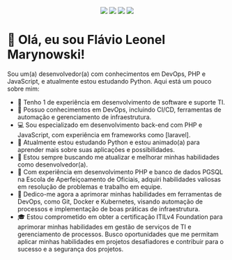 <!-- Início do README.md -->

<p align="center">
  <img src="https://img.shields.io/badge/DevOps-%2312100E.svg?logo=devops&style=for-the-badge" />
  <img src="https://img.shields.io/badge/PHP-%23777BB4.svg?logo=php&logoColor=white&style=for-the-badge" />
  <img src="https://img.shields.io/badge/Python-%233776AB.svg?logo=python&logoColor=white&style=for-the-badge" />
  <img src="https://img.shields.io/badge/JavaScript-%23F7DF1E.svg?logo=javascript&logoColor=white&style=for-the-badge" />
</p>

# 👋 Olá, eu sou Flávio Leonel Marynowski!

Sou um(a) desenvolvedor(a) com conhecimentos em DevOps, PHP e JavaScript, e atualmente estou estudando Python. Aqui está um pouco sobre mim:

- 🚀 Tenho 1 de experiência em desenvolvimento de software e suporte TI.
- 🤖 Possuo conhecimentos em DevOps, incluindo CI/CD, ferramentas de automação e gerenciamento de infraestrutura.
- 💻 Sou especializado em desenvolvimento back-end com PHP e JavaScript, com experiência em frameworks como [laravel].
- 🐍 Atualmente estou estudando Python e estou animado(a) para aprender mais sobre suas aplicações e possibilidades.
- 🌟 Estou sempre buscando me atualizar e melhorar minhas habilidades como desenvolvedor(a).
- 🏢 Com experiência em desenvolvimento PHP e banco de dados PGSQL na Escola de Aperfeiçoamento de Oficiais, adquiri habilidades valiosas em resolução de problemas e trabalho em equipe.
- 🤖 Dedico-me agora a aprimorar minhas habilidades em ferramentas de DevOps, como Git, Docker e Kubernetes, visando automação de processos e implementação de boas práticas de infraestrutura.
- 🎓 Estou comprometido em obter a certificação ITILv4 Foundation para aprimorar minhas habilidades em gestão de serviços de TI e gerenciamento de processos. Busco oportunidades que me permitam aplicar minhas habilidades em projetos desafiadores e contribuir para o sucesso e a segurança dos projetos.

<!-- Fim do README.md -->
